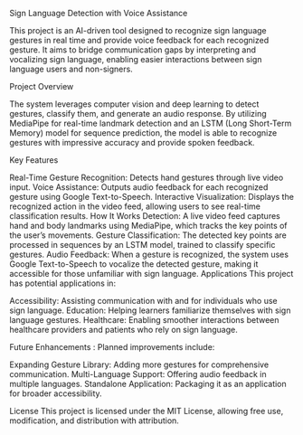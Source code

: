 Sign Language Detection with Voice Assistance

This project is an AI-driven tool designed to recognize sign language gestures in real time and provide voice feedback for each recognized gesture. It aims to bridge communication gaps by interpreting and vocalizing sign language, enabling easier interactions between sign language users and non-signers.

Project Overview

The system leverages computer vision and deep learning to detect gestures, classify them, and generate an audio response. By utilizing MediaPipe for real-time landmark detection and an LSTM (Long Short-Term Memory) model for sequence prediction, the model is able to recognize gestures with impressive accuracy and provide spoken feedback.

Key Features

Real-Time Gesture Recognition: Detects hand gestures through live video input.
Voice Assistance: Outputs audio feedback for each recognized gesture using Google Text-to-Speech.
Interactive Visualization: Displays the recognized action in the video feed, allowing users to see real-time classification results.
How It Works
Detection: A live video feed captures hand and body landmarks using MediaPipe, which tracks the key points of the user’s movements.
Gesture Classification: The detected key points are processed in sequences by an LSTM model, trained to classify specific gestures.
Audio Feedback: When a gesture is recognized, the system uses Google Text-to-Speech to vocalize the detected gesture, making it accessible for those unfamiliar with sign language.
Applications
This project has potential applications in:

Accessibility: Assisting communication with and for individuals who use sign language.
Education: Helping learners familiarize themselves with sign language gestures.
Healthcare: Enabling smoother interactions between healthcare providers and patients who rely on sign language.


Future Enhancements : Planned improvements include:

Expanding Gesture Library: Adding more gestures for comprehensive communication.
Multi-Language Support: Offering audio feedback in multiple languages.
Standalone Application: Packaging it as an application for broader accessibility.


License
This project is licensed under the MIT License, allowing free use, modification, and distribution with attribution.
